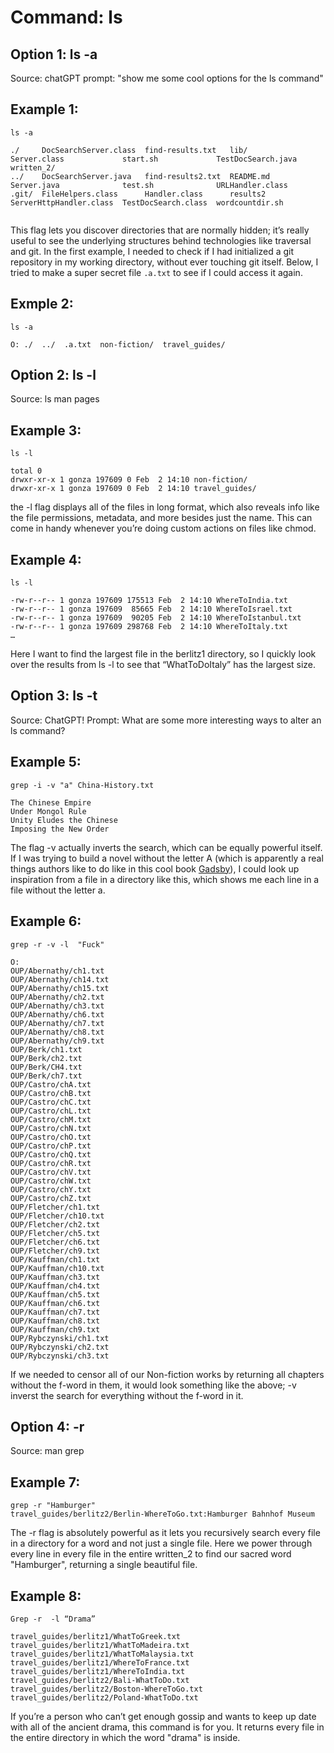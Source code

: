 Command: ls
========

Option 1: ls -a
---------
Source: chatGPT prompt: "show me some cool options for the ls command"

Example 1:
-----

```
ls -a

./     DocSearchServer.class  find-results.txt   lib/       Server.class             start.sh             TestDocSearch.java  written_2/
../    DocSearchServer.java   find-results2.txt  README.md  Server.java              test.sh              URLHandler.class
.git/  FileHelpers.class      Handler.class      results2   ServerHttpHandler.class  TestDocSearch.class  wordcountdir.sh


```

 This flag lets you discover directories that are normally hidden; it’s really useful to see the underlying structures behind technologies like traversal and git. In the first example, I needed to check if I had initialized a git repository in my working directory, without ever touching git itself. Below, I tried to make a super secret file `.a.txt` to see if I could access it again. 

Exmple 2:
----

```
ls -a

O: ./  ../  .a.txt  non-fiction/  travel_guides/

```



Option 2: ls -l
---
Source: ls man pages

Example 3:
---
```
ls -l

total 0
drwxr-xr-x 1 gonza 197609 0 Feb  2 14:10 non-fiction/
drwxr-xr-x 1 gonza 197609 0 Feb  2 14:10 travel_guides/

```

the -l flag displays all of the files in long format, which also reveals info like the file permissions, metadata, and more besides just the name. This can come in handy whenever you’re doing custom actions on files like chmod. 


Example 4:
----

```
ls -l

-rw-r--r-- 1 gonza 197609 175513 Feb  2 14:10 WhereToIndia.txt
-rw-r--r-- 1 gonza 197609  85665 Feb  2 14:10 WhereToIsrael.txt
-rw-r--r-- 1 gonza 197609  90205 Feb  2 14:10 WhereToIstanbul.txt
-rw-r--r-- 1 gonza 197609 298768 Feb  2 14:10 WhereToItaly.txt
…

```

Here I want to find the largest file in the berlitz1 directory, so I quickly look over the results from ls -l to see that “WhatToDoItaly” has the largest size.

Option 3: ls -t
---
Source: ChatGPT!
Prompt: What are some more interesting ways to alter an ls command?

Example 5:
----
```
grep -i -v "a" China-History.txt

The Chinese Empire
Under Mongol Rule
Unity Eludes the Chinese
Imposing the New Order
```
The flag -v actually inverts the search, which can be equally powerful itself.
If I was trying to build a novel without the letter A (which is apparently a real things authors like to do like in this cool book [Gadsby](https://www.abebooks.com/books/gadsby-lipogram/)),
 I could look up inspiration from a file in a directory like this, which shows me each line in a file without the letter a.

Example 6:
---

```
grep -r -v -l  "Fuck"

O:
OUP/Abernathy/ch1.txt
OUP/Abernathy/ch14.txt
OUP/Abernathy/ch15.txt
OUP/Abernathy/ch2.txt
OUP/Abernathy/ch3.txt
OUP/Abernathy/ch6.txt
OUP/Abernathy/ch7.txt
OUP/Abernathy/ch8.txt
OUP/Abernathy/ch9.txt
OUP/Berk/ch1.txt
OUP/Berk/ch2.txt
OUP/Berk/CH4.txt
OUP/Berk/ch7.txt
OUP/Castro/chA.txt
OUP/Castro/chB.txt
OUP/Castro/chC.txt
OUP/Castro/chL.txt
OUP/Castro/chM.txt
OUP/Castro/chN.txt
OUP/Castro/chO.txt
OUP/Castro/chP.txt
OUP/Castro/chQ.txt
OUP/Castro/chR.txt
OUP/Castro/chV.txt
OUP/Castro/chW.txt
OUP/Castro/chY.txt
OUP/Castro/chZ.txt
OUP/Fletcher/ch1.txt
OUP/Fletcher/ch10.txt
OUP/Fletcher/ch2.txt
OUP/Fletcher/ch5.txt
OUP/Fletcher/ch6.txt
OUP/Fletcher/ch9.txt
OUP/Kauffman/ch1.txt
OUP/Kauffman/ch10.txt
OUP/Kauffman/ch3.txt
OUP/Kauffman/ch4.txt
OUP/Kauffman/ch5.txt
OUP/Kauffman/ch6.txt
OUP/Kauffman/ch7.txt
OUP/Kauffman/ch8.txt
OUP/Kauffman/ch9.txt
OUP/Rybczynski/ch1.txt
OUP/Rybczynski/ch2.txt
OUP/Rybczynski/ch3.txt
```

If we needed to censor all of our Non-fiction works by returning all chapters without the f-word in them, it would look something like the above; -v inverst the search for everything without the f-word in it. 


Option 4: -r
---
Source: man grep

Example 7:
---

```
grep -r "Hamburger" 
travel_guides/berlitz2/Berlin-WhereToGo.txt:Hamburger Bahnhof Museum
```

The -r flag is absolutely powerful as it lets you recursively search every file in a directory for a word and not just a single file. Here we power through every line in every file in the entire written_2 to find our sacred word "Hamburger", returning a single beautiful file.

Example 8:
---

```
Grep -r  -l “Drama”

travel_guides/berlitz1/WhatToGreek.txt
travel_guides/berlitz1/WhatToMadeira.txt
travel_guides/berlitz1/WhatToMalaysia.txt
travel_guides/berlitz1/WhereToFrance.txt
travel_guides/berlitz1/WhereToIndia.txt
travel_guides/berlitz2/Bali-WhatToDo.txt
travel_guides/berlitz2/Boston-WhereToGo.txt
travel_guides/berlitz2/Poland-WhatToDo.txt

```

If you’re a person who can’t get enough gossip and wants to keep up date with all of the ancient drama, this command is for you. It returns every file in the entire directory in which the word "drama" is inside. 


